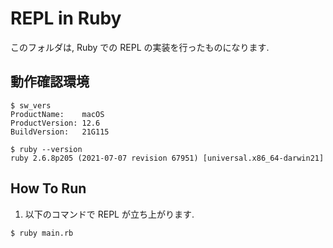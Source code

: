 # REPL in Ruby 

このフォルダは, Ruby での REPL の実装を行ったものになります.

## 動作確認環境

```
$ sw_vers
ProductName:	macOS
ProductVersion:	12.6
BuildVersion:	21G115

$ ruby --version
ruby 2.6.8p205 (2021-07-07 revision 67951) [universal.x86_64-darwin21]
```

## How To Run

1. 以下のコマンドで REPL が立ち上がります.

```
$ ruby main.rb
```
